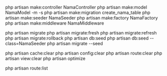 php artisan make:controller NamaController
php artisan make:model NamaModel -m -s
php artisan make:migration create_nama_table
php artisan make:seeder NamaSeeder
php artisan make:factory NamaFactory
php artisan make:middleware NamaMiddleware

php artisan migrate
php artisan migrate:fresh
php artisan migrate:refresh
php artisan migrate:rollback
php artisan db:seed
php artisan db:seed --class=NamaSeeder
php artisan migrate --seed

php artisan cache:clear
php artisan config:clear
php artisan route:clear
php artisan view:clear
php artisan optimize

php artisan route:list
